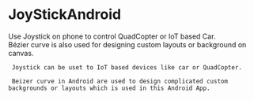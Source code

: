 # JoyStickAndroid
Use Joystick on phone to control QuadCopter or IoT based Car. <br/> Bézier curve is also used for designing custom layouts or background on canvas.

    
     Joystick can be uset to IoT based devices like car or QuadCopter.
     
     Beizer curve in Android are used to design complicated custom backgrounds or layouts which is used in this Android App.

